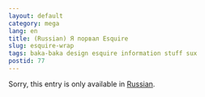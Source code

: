 ```yaml
---
layout: default
category: mega
lang: en
title: (Russian) Я порвал Esquire
slug: esquire-wrap
tags: baka-baka design esquire information stuff sux 
postid: 77
---
```

<p>Sorry, this entry is only available in <a href="/mega/export/getposts.php">Russian</a>.</p>